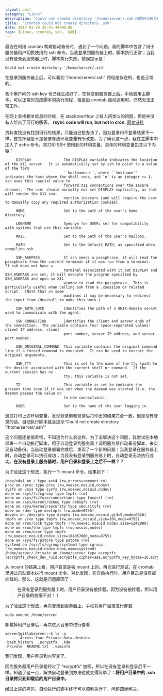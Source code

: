 ```yaml
---
layout: post
category: "Linux"
description: "Could not create directory '/home/server/.ssh'问题的分析与解决"
title:  "Crontab could not create directory .ssh"
date: 2017-01-18 20:45:44+00:00
tags: [Linux, crontab, ssh， 运维]
---
```


最近在利用 crontab 构建自动备份时，遇到了一个问题。我的脚本中包含了用于服务器用户切换使用的 ssh 命令。当我登录到服务器上时，脚本执行正常；当我没有登录到服务器上时，脚本执行失败，错误提示是：

```
Could not create directory '/home/server/.ssh'
```

在登录到服务器上后，可以看到 “/home/server/.ssh” 路径是存在的，也是正常的。

各个用户间的 ssh key 也已经生成好了，在登录到服务器上后，手动调用主脚本，可以正常的完成脚本的执行流程，但是由 crontab 自动调用时，仍然无法正常工作。

在网上查找相关信息的时候，在 stackoverflow 上有人问类似的问题，但是并没有人给出了可行的解答。 <b>rsync code will run, but not in cron.</b> [原文链接](http://stackoverflow.com/questions/14073389/rsync-code-will-run-but-not-in-cron)

资料查找没有找到可行的结果，只能自己想办法了。因为登录和不登录结果不一样，首先怀疑是不是登录导致环境变量有所改变。为了确认这一点，我在主脚本中加入了 echo 命令，来打印 SSH 使用到的环境变量。具体的环境变量包含以下内容：

```
     DISPLAY               The DISPLAY variable indicates the location of the X11 server.  It is automatically set by ssh to point to a value of the form
                           ``hostname:n'', where ``hostname'' indicates the host where the shell runs, and `n' is an integer >= 1.  ssh uses this special value to
                           forward X11 connections over the secure channel.  The user should normally not set DISPLAY explicitly, as that will render the X11 con-
                           nection insecure (and will require the user to manually copy any required authorization cookies).

     HOME                  Set to the path of the user's home directory.

     LOGNAME               Synonym for USER; set for compatibility with systems that use this variable.

     MAIL                  Set to the path of the user's mailbox.

     PATH                  Set to the default PATH, as specified when compiling ssh.

     SSH_ASKPASS           If ssh needs a passphrase, it will read the passphrase from the current terminal if it was run from a terminal.  If ssh does not have a
                           terminal associated with it but DISPLAY and SSH_ASKPASS are set, it will execute the program specified by SSH_ASKPASS and open an X11
                           window to read the passphrase.  This is particularly useful when calling ssh from a .xsession or related script.  (Note that on some
                           machines it may be necessary to redirect the input from /dev/null to make this work.)

     SSH_AUTH_SOCK         Identifies the path of a UNIX-domain socket used to communicate with the agent.

     SSH_CONNECTION        Identifies the client and server ends of the connection.  The variable contains four space-separated values: client IP address, client
                           port number, server IP address, and server port number.

     SSH_ORIGINAL_COMMAND  This variable contains the original command line if a forced command is executed.  It can be used to extract the original arguments.

     SSH_TTY               This is set to the name of the tty (path to the device) associated with the current shell or command.  If the current session has no
                           tty, this variable is not set.

     TZ                    This variable is set to indicate the present time zone if it was set when the daemon was started (i.e. the daemon passes the value on
                           to new connections).

     USER                  Set to the name of the user logging in.

```


通过打印上述环境变量，发现登录前和登录后打印出的结果完全一致，但是没有登录的话，自动执行脚本就会提示“Could not create directory '/home/server/.ssh'”

这个问题还是很奇怪，不知道为什么会这样。为了去解决这个问题，我尝试在本地部署一个自动执行脚本，用于自动登录到服务器上调用服务器自动备份脚本，来实现自动备份。当自动登录部署完成后，发现了一个新的问题：当我登录在服务器上时，自动登录可以执行成功；当我没有登录到服务器上时，自动登录无法执行成功。<b>在没有登录上服务器时，用户目录和登录上之后不一样？？</b>

为了验证这个想法，执行一下 mount 命令，结果如下：

```
/dev/sda1 on / type ext4 (rw,errors=remount-ro)
proc on /proc type proc (rw,noexec,nosuid,nodev)
sysfs on /sys type sysfs (rw,noexec,nosuid,nodev)
none on /sys/fs/cgroup type tmpfs (rw)
none on /sys/fs/fuse/connections type fusectl (rw)
none on /sys/kernel/debug type debugfs (rw)
none on /sys/kernel/security type securityfs (rw)
udev on /dev type devtmpfs (rw,mode=0755)
devpts on /dev/pts type devpts (rw,noexec,nosuid,gid=5,mode=0620)
tmpfs on /run type tmpfs (rw,noexec,nosuid,size=10%,mode=0755)
none on /run/lock type tmpfs (rw,noexec,nosuid,nodev,size=5242880)
none on /run/shm type tmpfs (rw,nosuid,nodev)
none on /run/user type tmpfs (rw,noexec,nosuid,nodev,size=104857600,mode=0755)
none on /sys/fs/pstore type pstore (rw)
systemd on /sys/fs/cgroup/systemd type cgroup (rw,noexec,nosuid,nodev,none,name=systemd)
/home/server/.Private on /home/server type ecryptfs (ecryptfs_check_dev_ruid,ecryptfs_cipher=aes,ecryptfs_key_bytes=16,ecryptfs_unlink_sigs,ecryptfs_sig=a1f33ec3321f0ef9,ecryptfs_fnek_sig=705c22000a171cfe)
```

从 mount 的结果上看，用户目录是被 mount 上的。再次进行测试，在 crontab 里通过自动脚本执行 mount 命令。对比发现，在自动执行时，用户目录是没有被挂载的。那么，这就是问题原因了：

> <b>在没有登录到服务器上时，用户目录没有被挂载。因为没有被挂载，所以用户目录的权限不对！！</b>

为了验证这个想法，再次登录到服务器上，手动将用户目录进行卸载

```
sudo umount /home/server
```

卸载掉用户目录后，再次进入目录中进行查看

```
server@gitlabserver:~$ ls -a
.  ..  Access-Your-Private-Data.desktop  
.bash_history  .ecryptfs  .kde
.Private  README.txt  .viminfo
```

我们发现，用户目录到内容变了。

因为服务器用户目录是经过了 “ecryptfs” 加密，所以在没有登录和登录后不一样。知道了这一点，解决自动登录到方法也就变得简单了：<b>将用户目录中的 .ssh 目录拷贝到卸载后的用户目录中。</b>

经过上述的拷贝，自动执行的脚本终于可以顺利执行了，问题圆满解决。